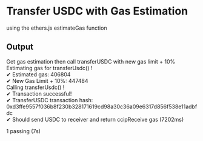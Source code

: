 # Transfer USDC with Gas Estimation

using the ethers.js estimateGas function


## Output


  Get gas estimation then call transferUSDC with new gas limit + 10%\
Estimating gas for transferUsdc() !\
✔ Estimated gas: 406804\
✔ New Gas Limit + 10%:  447484\
Calling transferUsdc() !  
✔ Transaction successful!\
✔ TransferUSDC transaction hash:  0xd3ffe9557f036b8f230b328171619cd98a30c36a09e6317d856f538e11adbfdc\
    ✔ Should send USDC to receiver and return ccipReceive gas (7202ms)


  1 passing (7s)
